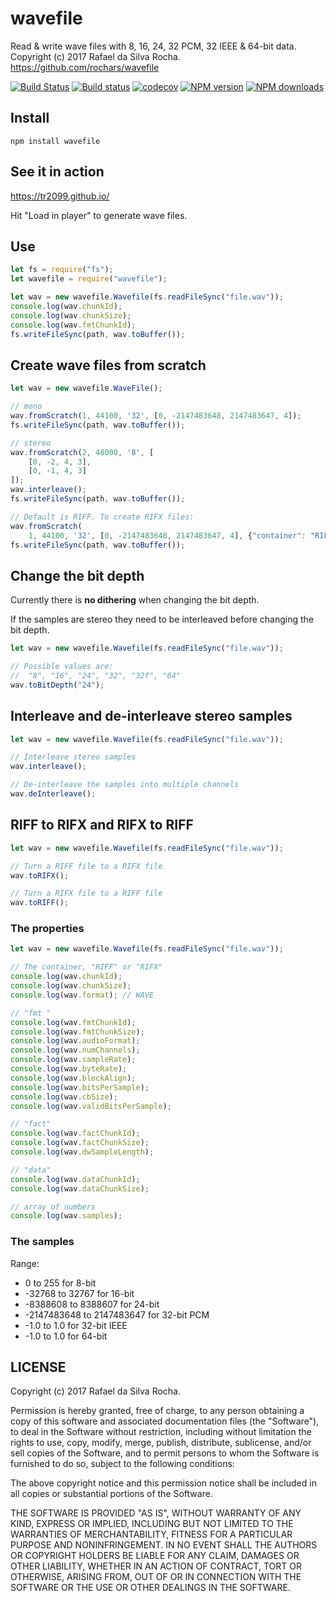 # wavefile
Read & write wave files with 8, 16, 24, 32 PCM, 32 IEEE & 64-bit data.  
Copyright (c) 2017 Rafael da Silva Rocha.  
https://github.com/rochars/wavefile

[![Build Status](https://travis-ci.org/rochars/wavefile.svg?branch=master)](https://travis-ci.org/rochars/wavefile) [![Build status](https://ci.appveyor.com/api/projects/status/kgaqhpahfgsta50s?svg=true)](https://ci.appveyor.com/project/rochars/wavefile) [![codecov](https://codecov.io/gh/rochars/wavefile/branch/master/graph/badge.svg)](https://codecov.io/gh/rochars/wavefile) [![NPM version](https://img.shields.io/npm/v/wavefile.svg?style=flat)](https://www.npmjs.com/package/wavefile) [![NPM downloads](https://img.shields.io/npm/dm/wavefile.svg?style=flat)](https://www.npmjs.com/package/wavefile)

## Install
```
npm install wavefile
```

## See it in action
https://tr2099.github.io/

Hit "Load in player" to generate wave files.

## Use
```javascript
let fs = require("fs");
let wavefile = require("wavefile");

let wav = new wavefile.Wavefile(fs.readFileSync("file.wav"));
console.log(wav.chunkId);
console.log(wav.chunkSize);
console.log(wav.fmtChunkId);
fs.writeFileSync(path, wav.toBuffer());
```

## Create wave files from scratch
```javascript
let wav = new wavefile.WaveFile();

// mono
wav.fromScratch(1, 44100, '32', [0, -2147483648, 2147483647, 4]);
fs.writeFileSync(path, wav.toBuffer());

// stereo
wav.fromScratch(2, 48000, '8', [
    [0, -2, 4, 3],
    [0, -1, 4, 3]
]);
wav.interleave();
fs.writeFileSync(path, wav.toBuffer());

// Default is RIFF. To create RIFX files:
wav.fromScratch(
    1, 44100, '32', [0, -2147483648, 2147483647, 4], {"container": "RIFX"});
fs.writeFileSync(path, wav.toBuffer());
```

## Change the bit depth
Currently there is **no dithering** when changing the bit depth.

If the samples are stereo they need to be interleaved before changing the bit depth.

```javascript
let wav = new wavefile.Wavefile(fs.readFileSync("file.wav"));

// Possible values are:
//  "8", "16", "24", "32", "32f", "64"
wav.toBitDepth("24");
```

## Interleave and de-interleave stereo samples
```javascript
let wav = new wavefile.Wavefile(fs.readFileSync("file.wav"));

// Interleave stereo samples
wav.interleave();

// De-interleave the samples into multiple channels
wav.deInterleave();
```

## RIFF to RIFX and RIFX to RIFF
```javascript
let wav = new wavefile.Wavefile(fs.readFileSync("file.wav"));

// Turn a RIFF file to a RIFX file
wav.toRIFX();

// Turn a RIFX file to a RIFF file
wav.toRIFF();
```

### The properties
```javascript
let wav = new wavefile.Wavefile(fs.readFileSync("file.wav"));

// The container, "RIFF" or "RIFX"
console.log(wav.chunkId);
console.log(wav.chunkSize);
console.log(wav.format); // WAVE

// "fmt "
console.log(wav.fmtChunkId);
console.log(wav.fmtChunkSize);
console.log(wav.audioFormat);
console.log(wav.numChannels);
console.log(wav.sampleRate);
console.log(wav.byteRate);
console.log(wav.blockAlign);
console.log(wav.bitsPerSample);
console.log(wav.cbSize);
console.log(wav.validBitsPerSample);

// "fact"
console.log(wav.factChunkId);
console.log(wav.factChunkSize);
console.log(wav.dwSampleLength);

// "data"
console.log(wav.dataChunkId);
console.log(wav.dataChunkSize);

// array of numbers
console.log(wav.samples);
```

### The samples
Range:
- 0 to 255 for 8-bit
- -32768 to 32767 for 16-bit
- -8388608 to 8388607 for 24-bit
- -2147483648 to 2147483647 for 32-bit PCM
- -1.0 to 1.0 for 32-bit IEEE
- -1.0 to 1.0 for 64-bit

## LICENSE
Copyright (c) 2017 Rafael da Silva Rocha.

Permission is hereby granted, free of charge, to any person obtaining
a copy of this software and associated documentation files (the
"Software"), to deal in the Software without restriction, including
without limitation the rights to use, copy, modify, merge, publish,
distribute, sublicense, and/or sell copies of the Software, and to
permit persons to whom the Software is furnished to do so, subject to
the following conditions:

The above copyright notice and this permission notice shall be
included in all copies or substantial portions of the Software.

THE SOFTWARE IS PROVIDED "AS IS", WITHOUT WARRANTY OF ANY KIND,
EXPRESS OR IMPLIED, INCLUDING BUT NOT LIMITED TO THE WARRANTIES OF
MERCHANTABILITY, FITNESS FOR A PARTICULAR PURPOSE AND
NONINFRINGEMENT. IN NO EVENT SHALL THE AUTHORS OR COPYRIGHT HOLDERS BE
LIABLE FOR ANY CLAIM, DAMAGES OR OTHER LIABILITY, WHETHER IN AN ACTION
OF CONTRACT, TORT OR OTHERWISE, ARISING FROM, OUT OF OR IN CONNECTION
WITH THE SOFTWARE OR THE USE OR OTHER DEALINGS IN THE SOFTWARE.
